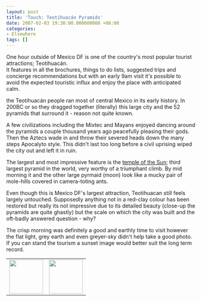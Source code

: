 ```yaml
---
layout: post
title: 'Touch: Teotihuacán Pyramids'
date: 2007-02-03 19:30:00.000000000 +08:00
categories:
- Elsewhere
tags: []
---
```

One hour outside of Mexico DF is one of the country's most popular tourist attractions; Teotihuacán.<br />It features in all the brochures, things to do lists, suggested trips and concierge recommendations but with an early 9am visit it's possible to avoid the expected touristic influx and enjoy the place with anticipated calm.

the Teotihuacán people ran most of central Mexico in its early history. In 200BC or so they dragged together (literally) this large city and the 52 pyramids that surround it - reason not quite known.

A few civilizations including the Mixtec and Mayans enjoyed dancing around the pyramids a couple thousand years ago peacefully pleasing their gods. Then the Aztecs wade in and throw their severed heads down the many steps Apocalyto style. This didn't last too long before a civil uprising wiped the city out and left it in ruin.

The largest and most impressive feature is the <a href="http://maps.google.com/maps?f=q&amp;hl=en&amp;amp;amp;amp;amp;amp;amp;amp;amp;amp;amp;amp;q=Teotihuac%C3%A1n,+mexico&amp;ie=UTF8&amp;z=16&amp;ll=19.694456,-98.844981&amp;spn=0.014505,0.035512&amp;t=k&amp;om=1">temple of the Sun</a>; third largest pyramid in the world, very worthy of a triumphant climb. By mid morning it and the other large pyrmaid (moon) look like a mucky pair of mole-hills covered in camera-toting ants.

Even though this is Mexico DF's largest attraction, Teotihuacan still feels largely untouched. Supposedly anything not in a red-clay colour has been restored but really its not impressive due to its detailed beauty (close-up the pyramids are quite ghastly) but the scale on which the city was built and the oft-badly answered question - why?

The crisp morning was definitely a good and earthly time to visit however the flat light, grey earth and even greyer-sky didn't help take a good photo. If you can stand the tourism a sunset image would better suit the long term record.<br />
<table style="height:100px;">
<tbody>
<tr>
<td><a href="http://flickr.com/photos/triplefivedrew/381086004/"><img src="/assets/381086004_a9cd8ed9c7.jpg?v=0" alt="" height="90" /></a></td>
<td><a href="http://flickr.com/photos/triplefivedrew/381088319/"><img src="/assets/381088319_99ab53cdd5.jpg?v=1170882288" alt="" height="90" /></a></td>
</tr>
</tbody>
</table>
